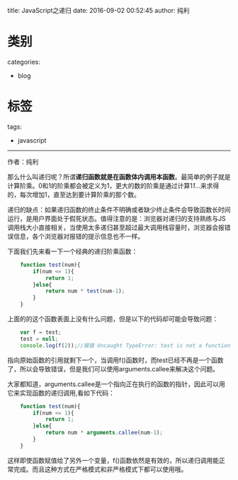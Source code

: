 title: JavaScript之递归
date: 2016-09-02 00:52:45
author: 纯利
# 类别
categories:
  - blog
# 标签
tags:
  - javascript
---
作者：纯利

那么什么叫递归呢？所谓**递归函数就是在函数体内调用本函数**。最简单的例子就是计算阶乘。0和1的阶乘都会被定义为1，更大的数的阶乘是通过计算1*1*...来求得的，每次增加1，直至达到要计算阶乘的那个数。

递归的缺点：如果递归函数的终止条件不明确或者缺少终止条件会导致函数长时间运行，是用户界面处于假死状态。值得注意的是：浏览器对递归的支持熟练与JS调用栈大小直接相关，当使用太多递归甚至超过最大调用栈容量时，浏览器会报错误信息，各个浏览器对报错的提示信息也不一样。

下面我们先来看一下一个经典的递归阶乘函数：
```javascript
    function test(num){
        if(num <= 1){
            return 1;
        }else{
            return num * test(num-1);
        }
    }
```
上面的的这个函数表面上没有什么问题，但是以下的代码却可能会导致问题：
```javascript
    var f = test;
    test = null;
    console.log(f(2));//报错 Uncaught TypeError: test is not a function
```
指向原始函数的引用就剩下一个，当调用f()函数时，而test已经不再是一个函数了，所以会导致错误，但是我们可以使用arguments.callee来解决这个问题。

大家都知道，arguments.callee是一个指向正在执行的函数的指针，因此可以用它来实现函数的递归调用,看如下代码：
```javascript
    function test(num){
        if(num <= 1){
            return 1;
        }else{
            return num * arguments.callee(num-1);
        }
    }
```
这样即使函数赋值给了另外一个变量，f()函数依然是有效的，所以递归调用能正常完成。而且这种方式在严格模式和非严格模式下都可以使用哦。

